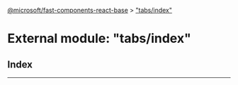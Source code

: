 [@microsoft/fast-components-react-base](../README.md) > ["tabs/index"](../modules/_tabs_index_.md)

# External module: "tabs/index"

## Index

---

